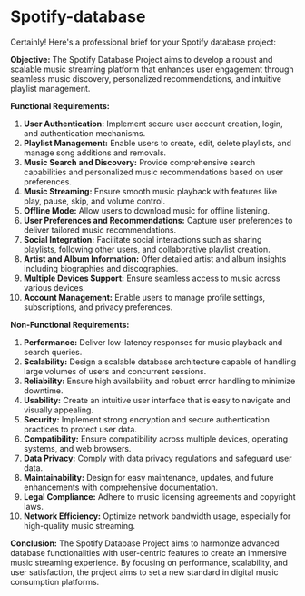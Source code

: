 # Spotify-database
Certainly! Here's a professional brief for your Spotify database project:

**Objective:**
The Spotify Database Project aims to develop a robust and scalable music streaming platform that enhances user engagement through seamless music discovery, personalized recommendations, and intuitive playlist management.

**Functional Requirements:**
1. **User Authentication:** Implement secure user account creation, login, and authentication mechanisms.
2. **Playlist Management:** Enable users to create, edit, delete playlists, and manage song additions and removals.
3. **Music Search and Discovery:** Provide comprehensive search capabilities and personalized music recommendations based on user preferences.
4. **Music Streaming:** Ensure smooth music playback with features like play, pause, skip, and volume control.
5. **Offline Mode:** Allow users to download music for offline listening.
6. **User Preferences and Recommendations:** Capture user preferences to deliver tailored music recommendations.
7. **Social Integration:** Facilitate social interactions such as sharing playlists, following other users, and collaborative playlist creation.
8. **Artist and Album Information:** Offer detailed artist and album insights including biographies and discographies.
9. **Multiple Devices Support:** Ensure seamless access to music across various devices.
10. **Account Management:** Enable users to manage profile settings, subscriptions, and privacy preferences.

**Non-Functional Requirements:**
1. **Performance:** Deliver low-latency responses for music playback and search queries.
2. **Scalability:** Design a scalable database architecture capable of handling large volumes of users and concurrent sessions.
3. **Reliability:** Ensure high availability and robust error handling to minimize downtime.
4. **Usability:** Create an intuitive user interface that is easy to navigate and visually appealing.
5. **Security:** Implement strong encryption and secure authentication practices to protect user data.
6. **Compatibility:** Ensure compatibility across multiple devices, operating systems, and web browsers.
7. **Data Privacy:** Comply with data privacy regulations and safeguard user data.
8. **Maintainability:** Design for easy maintenance, updates, and future enhancements with comprehensive documentation.
9. **Legal Compliance:** Adhere to music licensing agreements and copyright laws.
10. **Network Efficiency:** Optimize network bandwidth usage, especially for high-quality music streaming.

**Conclusion:**
The Spotify Database Project aims to harmonize advanced database functionalities with user-centric features to create an immersive music streaming experience. By focusing on performance, scalability, and user satisfaction, the project aims to set a new standard in digital music consumption platforms.

